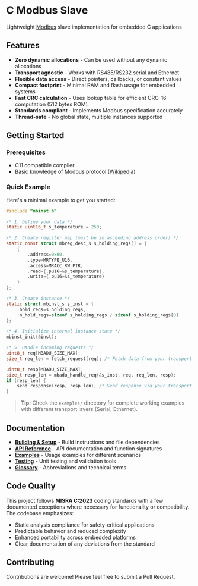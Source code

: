 # C Modbus Slave

Lightweight [Modbus](https://en.wikipedia.org/wiki/Modbus) slave implementation for embedded C applications

## Features

- **Zero dynamic allocations** - Can be used without any dynamic allocations
- **Transport agnostic** - Works with RS485/RS232 serial and Ethernet
- **Flexible data access** - Direct pointers, callbacks, or constant values
- **Compact footprint** - Minimal RAM and flash usage for embedded systems
- **Fast CRC calculation** - Uses lookup table for efficient CRC-16 computation (512 bytes ROM)
- **Standards compliant** - Implements Modbus specification accurately
- **Thread-safe** - No global state, multiple instances supported

## Getting Started

### Prerequisites

- C11 compatible compiler
- Basic knowledge of Modbus protocol ([Wikipedia](https://en.wikipedia.org/wiki/Modbus))

### Quick Example

Here's a minimal example to get you started:

```c
#include "mbinst.h"

/* 1. Define your data */
static uint16_t s_temperature = 250;

/* 2. Create register map (must be in ascending address order) */
static const struct mbreg_desc_s s_holding_regs[] = {
    {
        .address=0x00,
        .type=MRTYPE_U16,
        .access=MRACC_RW_PTR,
        .read={.pu16=&s_temperature},
        .write={.pu16=&s_temperature}
    }
};

/* 3. Create instance */
static struct mbinst_s s_inst = {
    .hold_regs=s_holding_regs,
    .n_hold_regs=sizeof s_holding_regs / sizeof s_holding_regs[0]
};

/* 4. Initialize internal instance state */
mbinst_init(&inst);

/* 5. Handle incoming requests */
uint8_t req[MBADU_SIZE_MAX];
size_t req_len = fetch_request(req); /* Fetch data from your transport layer (see examples/**) */

uint8_t resp[MBADU_SIZE_MAX];
size_t resp_len = mbadu_handle_req(&s_inst, req, req_len, resp);
if (resp_len) {
    send_response(resp, resp_len); /* Send response via your transport layer (see examples/**) */
}
```

> **Tip:** Check the `examples/` directory for complete working examples with different transport layers (Serial, Ethernet).

## Documentation

- **[Building & Setup](docs/building.md)** - Build instructions and file dependencies
- **[API Reference](docs/api-reference.md)** - API documentation and function signatures
- **[Examples](docs/examples.md)** - Usage examples for different scenarios
- **[Testing](docs/testing.md)** - Unit testing and validation tools
- **[Glossary](docs/glossary.md)** - Abbreviations and technical terms

## Code Quality

This project follows **MISRA C:2023** coding standards with a few documented exceptions where necessary for functionality or compatibility. The codebase emphasizes:

- Static analysis compliance for safety-critical applications
- Predictable behavior and reduced complexity
- Enhanced portability across embedded platforms
- Clear documentation of any deviations from the standard

## Contributing

Contributions are welcome! Please feel free to submit a Pull Request.
